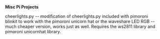 <b>Misc Pi Projects</b>

cheerlights.py -- modification of cheerlights.py included with pimoroni blinkit to work with the pimoroni unicorn hat or 
the waveshare LED RGB -- much cheaper version, works just as well.  Requires the ws2811 library and pimoroni unicornhat library. 




